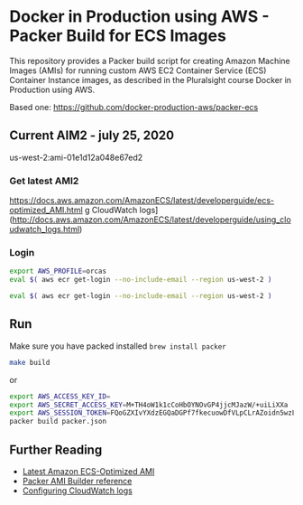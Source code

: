 # Docker in Production using AWS - Packer Build for ECS Images

This repository provides a Packer build script for creating Amazon Machine Images (AMIs) for running custom AWS EC2 Container Service (ECS) Container Instance images, as described in the Pluralsight course Docker in Production using AWS.

Based one: https://github.com/docker-production-aws/packer-ecs

## Current AIM2 - july 25, 2020
us-west-2:ami-01e1d12a048e67ed2


### Get latest AMI2
https://docs.aws.amazon.com/AmazonECS/latest/developerguide/ecs-optimized_AMI.html
g CloudWatch logs](http://docs.aws.amazon.com/AmazonECS/latest/developerguide/using_cloudwatch_logs.html)




### Login
```bash
export AWS_PROFILE=orcas
eval $( aws ecr get-login --no-include-email --region us-west-2 )

```
```bash
eval $( aws ecr get-login --no-include-email --region us-west-2 )
```

## Run
Make sure you have packed installed `brew install packer`

```bash
make build
```
or
```bash
export AWS_ACCESS_KEY_ID=
export AWS_SECRET_ACCESS_KEY=M+TH4oW1k1cCoHbOYNOvGP4jjcMJazW/+uiLiXXa
export AWS_SESSION_TOKEN=FQoGZXIvYXdzEGQaDGPf7fkecuowDfVLpCLrAZoidn5wzL9EeUpCsqlpWjR2okUewv25KxCUp4G7CDVDwDVT5L43xGhe40dJc6wt6q8kIZxLStfUFL+NgEXJWdUXNDVFGT35Va4B0PCF1pKe6C9jVZGmRNrwdkaWuL84IoKtjR5YnN+NGeBqfdoH5a2BSMwRfkvPb/qf2ns9IZxmVtY0vI9x+zOIMaB5LRCFwpuHUhWt9/vbl15sMn1QYwTmQ47gR1CBSudEjSiGAm2/lCP2PMxWMHMhSmwBbwoabgvRbaKLDt5cusTNSF8B6U7iAHfogLnHdN5UdEomLRiFmpRoPO4HD3oXrqIovsvr5AU=
packer build packer.json 

```

## Further Reading

- [Latest Amazon ECS-Optimized AMI](http://docs.aws.amazon.com/AmazonECS/latest/developerguide/ecs-optimized_AMI.html)
- [Packer AMI Builder reference](https://www.packer.io/docs/builders/amazon-ebs.html)
- [Configuring CloudWatch logs](http://docs.aws.amazon.com/AmazonECS/latest/developerguide/using_cloudwatch_logs.html)
